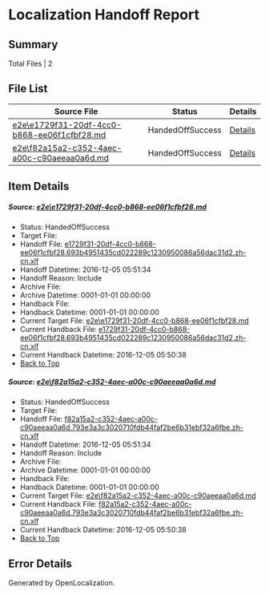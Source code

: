 # <a name='report-top'></a> Localization Handoff Report

## Summary
 Total Files | 2

## File List
 Source File | Status | Details 
 ----------- | ------ | ------- 
 [e2e\e1729f31-20df-4cc0-b868-ee06f1cfbf28.md](https://github.com/OpenLocalizationTestOrg/ol-test0/blob/b54bdffbe580dceccfc6dfd612265f73d8c65943/e2e/e1729f31-20df-4cc0-b868-ee06f1cfbf28.md) | HandedOffSuccess | [Details](#972c5d69e6ddffeb1f007377c3844f2d293b3f1f2)
 [e2e\f82a15a2-c352-4aec-a00c-c90aeeaa0a6d.md](https://github.com/OpenLocalizationTestOrg/ol-test0/blob/b54bdffbe580dceccfc6dfd612265f73d8c65943/e2e/f82a15a2-c352-4aec-a00c-c90aeeaa0a6d.md) | HandedOffSuccess | [Details](#8f42373cbcc555740f68a88ba958d04fd7e8524d4)

## Item Details
##### <a name='972c5d69e6ddffeb1f007377c3844f2d293b3f1f2'></a> Source: [e2e\e1729f31-20df-4cc0-b868-ee06f1cfbf28.md](https://github.com/OpenLocalizationTestOrg/ol-test0/blob/b54bdffbe580dceccfc6dfd612265f73d8c65943/e2e/e1729f31-20df-4cc0-b868-ee06f1cfbf28.md)
* Status: HandedOffSuccess
* Target File: 
* Handoff File: [e1729f31-20df-4cc0-b868-ee06f1cfbf28.693b4951435cd022289c1230950086a56dac31d2.zh-cn.xlf](https://github.com/OpenLocalizationTestOrg/ol-test0-handoff/blob/92a74c9962476c2b140f48c406f37ac2e1a08831/ol-handoff/OpenLocalizationTestOrg/ol-test0-zhcn/shujia/ht/e1729f31-20df-4cc0-b868-ee06f1cfbf28.693b4951435cd022289c1230950086a56dac31d2.zh-cn.xlf)
* Handoff Datetime: 2016-12-05 05:51:34
* Handoff Reason: Include
* Archive File: 
* Archive Datetime: 0001-01-01 00:00:00
* Handback File: 
* Handback Datetime: 0001-01-01 00:00:00
* Current Target File: [e2e\e1729f31-20df-4cc0-b868-ee06f1cfbf28.md](https://github.com/OpenLocalizationTestOrg/ol-test0-zhcn/blob/fd01504bde4f031f90ab287bacf8aa73a96c9180/e2e/e1729f31-20df-4cc0-b868-ee06f1cfbf28.md)
* Current Handback File: [e1729f31-20df-4cc0-b868-ee06f1cfbf28.693b4951435cd022289c1230950086a56dac31d2.zh-cn.xlf](https://github.com/OpenLocalizationTestOrg/ol-test0-handback/blob/21b43e7e5f50c35e31a9bd2efe1911e317e8efb7/ol-handback/OpenLocalizationTestOrg/ol-test0-zhcn/shujia/ht/e1729f31-20df-4cc0-b868-ee06f1cfbf28.693b4951435cd022289c1230950086a56dac31d2.zh-cn.xlf)
* Current Handback Datetime: 2016-12-05 05:50:38
* [Back to Top](#report-top)

##### <a name='8f42373cbcc555740f68a88ba958d04fd7e8524d4'></a> Source: [e2e\f82a15a2-c352-4aec-a00c-c90aeeaa0a6d.md](https://github.com/OpenLocalizationTestOrg/ol-test0/blob/b54bdffbe580dceccfc6dfd612265f73d8c65943/e2e/f82a15a2-c352-4aec-a00c-c90aeeaa0a6d.md)
* Status: HandedOffSuccess
* Target File: 
* Handoff File: [f82a15a2-c352-4aec-a00c-c90aeeaa0a6d.793e3a3c3020710fdb44faf2be6b31ebf32a6fbe.zh-cn.xlf](https://github.com/OpenLocalizationTestOrg/ol-test0-handoff/blob/92a74c9962476c2b140f48c406f37ac2e1a08831/ol-handoff/OpenLocalizationTestOrg/ol-test0-zhcn/shujia/ht/f82a15a2-c352-4aec-a00c-c90aeeaa0a6d.793e3a3c3020710fdb44faf2be6b31ebf32a6fbe.zh-cn.xlf)
* Handoff Datetime: 2016-12-05 05:51:34
* Handoff Reason: Include
* Archive File: 
* Archive Datetime: 0001-01-01 00:00:00
* Handback File: 
* Handback Datetime: 0001-01-01 00:00:00
* Current Target File: [e2e\f82a15a2-c352-4aec-a00c-c90aeeaa0a6d.md](https://github.com/OpenLocalizationTestOrg/ol-test0-zhcn/blob/fd01504bde4f031f90ab287bacf8aa73a96c9180/e2e/f82a15a2-c352-4aec-a00c-c90aeeaa0a6d.md)
* Current Handback File: [f82a15a2-c352-4aec-a00c-c90aeeaa0a6d.793e3a3c3020710fdb44faf2be6b31ebf32a6fbe.zh-cn.xlf](https://github.com/OpenLocalizationTestOrg/ol-test0-handback/blob/21b43e7e5f50c35e31a9bd2efe1911e317e8efb7/ol-handback/OpenLocalizationTestOrg/ol-test0-zhcn/shujia/ht/f82a15a2-c352-4aec-a00c-c90aeeaa0a6d.793e3a3c3020710fdb44faf2be6b31ebf32a6fbe.zh-cn.xlf)
* Current Handback Datetime: 2016-12-05 05:50:38
* [Back to Top](#report-top)


## Error Details

Generated by OpenLocalization.
